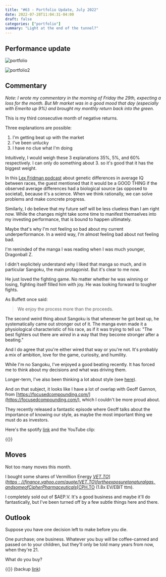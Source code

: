```yaml
---
title: "#63 - Portfolio Update, July 2022"
date: 2022-07-28T11:04:31-04:00
draft: false
categories: ["portfolio"]
summary: "Light at the end of the tunnel?"
---
```



## Performance update

![portfolio](/images/portfolio-update-202207.png)

![portfolio2](/images/portfolio-update-202207(2).png)

## Commentary

_Note: I wrote my commentary in the morning of Friday the 29th, expecting a loss for the month. But Mr market was in a good mood that day (especially with Emerita up 9%) and brought my monthly return back into the green._

This is my third consecutive month of negative returns.

Three explanations are possible:

1. I'm getting beat up with the market
2. I've been unlucky
3. I have no clue what I'm doing

Intuitively, I would weigh these 3 explanations 35%, 5%, and 60% respectively. I can only do something about 3. so it's good that it has the biggest weight.

In this [Lex Fridman podcast](https://www.youtube.com/watch?v=X5EynjBZRZo) about genetic differences in average IQ between races, the guest mentioned that it would be a GOOD THING if the observed average differences had a biological source (as opposed to societal), because it's a science. When we think rationally, we can solve problems and make concrete progress.

Similarly, I do believe that my future self will be less clueless than I am right now. While the changes might take some time to manifest themselves into my investing performance, that is bound to happen ultimately.

Maybe that's why I'm not feeling so bad about my current underperformance. In a weird way, I'm almost feeling bad about not feeling bad.

I'm reminded of the manga I was reading when I was much younger, Dragonball Z. 

I didn't explicitely understand why I liked that manga so much, and in particular Sangoku, the main protagonist. But it's clear to me now.

He just loved the fighting game. No matter whether he was winning or losing, fighting itself filled him with joy. He was looking forward to tougher fights.

As Buffett once said:

<blockquote>

We enjoy the process more than the proceeds.

</blockquote>

The second weird thing about Sangoku is that whenever he got beat up, he systematically came out stronger out of it. The manga even made it a physiological characteristic of his race, as if it was trying to tell us: "The best fighters out there are _wired_ in a way that they become stronger after a beating."

And I do agree that you're either wired that way or you're not. It's probably a mix of ambition, love for the game, curiosity, and humility.

While I'm no Sangoku, I've enjoyed a good beating recently. It has forced me to think about my decisions and what was driving them. 

Longer-term, I've also been thinking a lot about style (see [here](/diary/60-le-style-cest-lhomme)).

And on that subject, it looks like I have a lot of overlap with Geoff Gannon, from [https://focusedcompounding.com/](https://focusedcompounding.com/), which I couldn't be more proud about.

They recently released a fantastic episode where Geoff talks about the importance of knowing our style, as maybe the most important thing we must do as investors.

Here's the spotify [link](https://open.spotify.com/episode/6IW6h71AFZChX8Fs1EVn7z) and the YouTube clip:

{{<youtube oDu1sgXUXVE>}}

## Moves

Not too many moves this month.

I bought some shares of Vermillion Energy [$VET.TO](https://finance.yahoo.com/quote/VET.TO) for the exposure to natural gas, and some of Cipher Pharmaceuticals [$CPH.TO](https://finance.yahoo.com/quote/CPH.TO) (1.8x EV/EBIT ttm).

I completely sold out of $AEP.V. It's a good business and maybe it'll do fantastically, but I've been turned off by a few subtle things here and there.

## Outlook

Suppose you have one decision left to make before you die.

One purchase; one business. Whatever you buy will be coffee-canned and passed on to your children, but they'll only be told many years from now, when they're 21.

What do you buy?

{{<youtube Fk0GQCZbF0k>}}
(backup [link](https://drive.google.com/file/d/1O4unAdlqF95epTR1jAYQHAhz7FPjbYS7/view?usp=sharing))